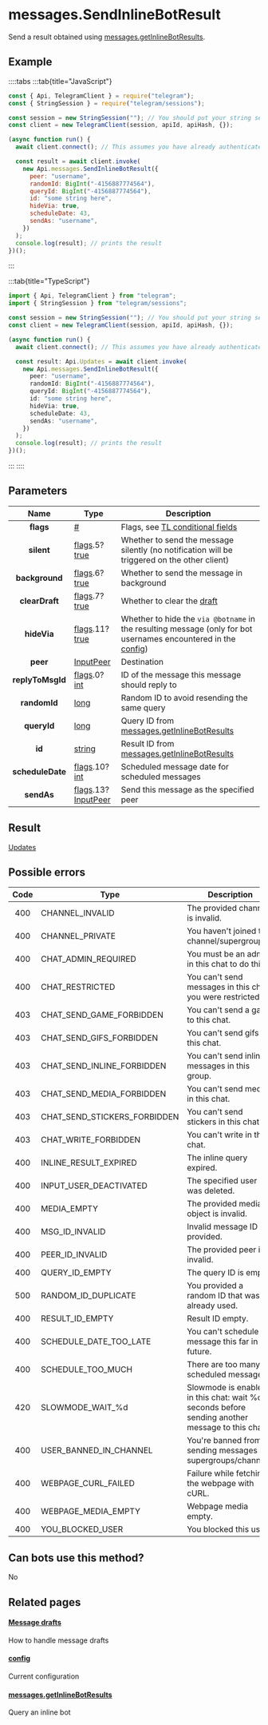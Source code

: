 # messages.SendInlineBotResult

Send a result obtained using [messages.getInlineBotResults](https://core.telegram.org/method/messages.getInlineBotResults).

## Example

::::tabs
:::tab{title="JavaScript"}

```js
const { Api, TelegramClient } = require("telegram");
const { StringSession } = require("telegram/sessions");

const session = new StringSession(""); // You should put your string session here
const client = new TelegramClient(session, apiId, apiHash, {});

(async function run() {
  await client.connect(); // This assumes you have already authenticated with .start()

  const result = await client.invoke(
    new Api.messages.SendInlineBotResult({
      peer: "username",
      randomId: BigInt("-4156887774564"),
      queryId: BigInt("-4156887774564"),
      id: "some string here",
      hideVia: true,
      scheduleDate: 43,
      sendAs: "username",
    })
  );
  console.log(result); // prints the result
})();
```

:::

:::tab{title="TypeScript"}

```ts
import { Api, TelegramClient } from "telegram";
import { StringSession } from "telegram/sessions";

const session = new StringSession(""); // You should put your string session here
const client = new TelegramClient(session, apiId, apiHash, {});

(async function run() {
  await client.connect(); // This assumes you have already authenticated with .start()

  const result: Api.Updates = await client.invoke(
    new Api.messages.SendInlineBotResult({
      peer: "username",
      randomId: BigInt("-4156887774564"),
      queryId: BigInt("-4156887774564"),
      id: "some string here",
      hideVia: true,
      scheduleDate: 43,
      sendAs: "username",
    })
  );
  console.log(result); // prints the result
})();
```

:::
::::

## Parameters

|       Name       | Type                                                                                                                                  | Description                                                                                                                                                    |
| :--------------: | ------------------------------------------------------------------------------------------------------------------------------------- | -------------------------------------------------------------------------------------------------------------------------------------------------------------- |
|    **flags**     | [#](https://core.telegram.org/type/%23)                                                                                               | Flags, see [TL conditional fields](https://core.telegram.org/mtproto/TL-combinators#conditional-fields)                                                        |
|    **silent**    | [flags](https://core.telegram.org/mtproto/TL-combinators#conditional-fields).5?[true](https://core.telegram.org/constructor/true)     | Whether to send the message silently (no notification will be triggered on the other client)                                                                   |
|  **background**  | [flags](https://core.telegram.org/mtproto/TL-combinators#conditional-fields).6?[true](https://core.telegram.org/constructor/true)     | Whether to send the message in background                                                                                                                      |
|  **clearDraft**  | [flags](https://core.telegram.org/mtproto/TL-combinators#conditional-fields).7?[true](https://core.telegram.org/constructor/true)     | Whether to clear the [draft](https://core.telegram.org/api/drafts)                                                                                             |
|   **hideVia**    | [flags](https://core.telegram.org/mtproto/TL-combinators#conditional-fields).11?[true](https://core.telegram.org/constructor/true)    | Whether to hide the `via @botname` in the resulting message (only for bot usernames encountered in the [config](https://core.telegram.org/constructor/config)) |
|     **peer**     | [InputPeer](https://core.telegram.org/type/InputPeer)                                                                                 | Destination                                                                                                                                                    |
| **replyToMsgId** | [flags](https://core.telegram.org/mtproto/TL-combinators#conditional-fields).0?[int](https://core.telegram.org/type/int)              | ID of the message this message should reply to                                                                                                                 |
|   **randomId**   | [long](https://core.telegram.org/type/long)                                                                                           | Random ID to avoid resending the same query                                                                                                                    |
|   **queryId**    | [long](https://core.telegram.org/type/long)                                                                                           | Query ID from [messages.getInlineBotResults](https://core.telegram.org/method/messages.getInlineBotResults)                                                    |
|      **id**      | [string](https://core.telegram.org/type/string)                                                                                       | Result ID from [messages.getInlineBotResults](https://core.telegram.org/method/messages.getInlineBotResults)                                                   |
| **scheduleDate** | [flags](https://core.telegram.org/mtproto/TL-combinators#conditional-fields).10?[int](https://core.telegram.org/type/int)             | Scheduled message date for scheduled messages                                                                                                                  |
|    **sendAs**    | [flags](https://core.telegram.org/mtproto/TL-combinators#conditional-fields).13?[InputPeer](https://core.telegram.org/type/InputPeer) | Send this message as the specified peer                                                                                                                        |

## Result

[Updates](https://core.telegram.org/type/Updates)

## Possible errors

| Code | Type                         | Description                                                                                    |
| :--: | ---------------------------- | ---------------------------------------------------------------------------------------------- |
| 400  | CHANNEL_INVALID              | The provided channel is invalid.                                                               |
| 400  | CHANNEL_PRIVATE              | You haven't joined this channel/supergroup.                                                    |
| 400  | CHAT_ADMIN_REQUIRED          | You must be an admin in this chat to do this.                                                  |
| 400  | CHAT_RESTRICTED              | You can't send messages in this chat, you were restricted.                                     |
| 403  | CHAT_SEND_GAME_FORBIDDEN     | You can't send a game to this chat.                                                            |
| 403  | CHAT_SEND_GIFS_FORBIDDEN     | You can't send gifs in this chat.                                                              |
| 403  | CHAT_SEND_INLINE_FORBIDDEN   | You can't send inline messages in this group.                                                  |
| 403  | CHAT_SEND_MEDIA_FORBIDDEN    | You can't send media in this chat.                                                             |
| 403  | CHAT_SEND_STICKERS_FORBIDDEN | You can't send stickers in this chat.                                                          |
| 403  | CHAT_WRITE_FORBIDDEN         | You can't write in this chat.                                                                  |
| 400  | INLINE_RESULT_EXPIRED        | The inline query expired.                                                                      |
| 400  | INPUT_USER_DEACTIVATED       | The specified user was deleted.                                                                |
| 400  | MEDIA_EMPTY                  | The provided media object is invalid.                                                          |
| 400  | MSG_ID_INVALID               | Invalid message ID provided.                                                                   |
| 400  | PEER_ID_INVALID              | The provided peer id is invalid.                                                               |
| 400  | QUERY_ID_EMPTY               | The query ID is empty.                                                                         |
| 500  | RANDOM_ID_DUPLICATE          | You provided a random ID that was already used.                                                |
| 400  | RESULT_ID_EMPTY              | Result ID empty.                                                                               |
| 400  | SCHEDULE_DATE_TOO_LATE       | You can't schedule a message this far in the future.                                           |
| 400  | SCHEDULE_TOO_MUCH            | There are too many scheduled messages.                                                         |
| 420  | SLOWMODE_WAIT\_%d            | Slowmode is enabled in this chat: wait %d seconds before sending another message to this chat. |
| 400  | USER_BANNED_IN_CHANNEL       | You're banned from sending messages in supergroups/channels.                                   |
| 400  | WEBPAGE_CURL_FAILED          | Failure while fetching the webpage with cURL.                                                  |
| 400  | WEBPAGE_MEDIA_EMPTY          | Webpage media empty.                                                                           |
| 400  | YOU_BLOCKED_USER             | You blocked this user.                                                                         |

## Can bots use this method?

No

## Related pages

#### [Message drafts](https://core.telegram.org/api/drafts)

How to handle message drafts

#### [config](https://core.telegram.org/constructor/config)

Current configuration

#### [messages.getInlineBotResults](https://core.telegram.org/method/messages.getInlineBotResults)

Query an inline bot
